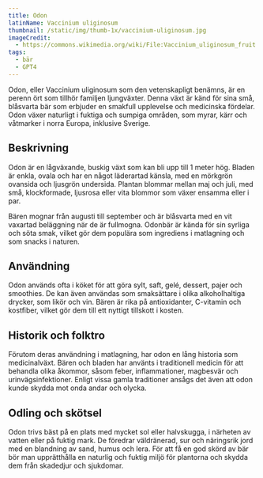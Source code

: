 ```yaml
---
title: Odon
latinName: Vaccinium uliginosum
thumbnail: /static/img/thumb-1x/vaccinium-uliginosum.jpg
imageCredit:
  - https://commons.wikimedia.org/wiki/File:Vaccinium_uliginosum_fruit.jpg
tags:
  - bär
  - GPT4
---
```


Odon, eller Vaccinium uliginosum som den vetenskapligt benämns, är en perenn ört som tillhör familjen ljungväxter. Denna växt är känd för sina små, blåsvarta bär som erbjuder en smakfull upplevelse och medicinska fördelar. Odon växer naturligt i fuktiga och sumpiga områden, som myrar, kärr och våtmarker i norra Europa, inklusive Sverige.

## Beskrivning

Odon är en lågväxande, buskig växt som kan bli upp till 1 meter hög. Bladen är enkla, ovala och har en något läderartad känsla, med en mörkgrön ovansida och ljusgrön undersida. Plantan blommar mellan maj och juli, med små, klockformade, ljusrosa eller vita blommor som växer ensamma eller i par.

Bären mognar från augusti till september och är blåsvarta med en vit vaxartad beläggning när de är fullmogna. Odonbär är kända för sin syrliga och söta smak, vilket gör dem populära som ingrediens i matlagning och som snacks i naturen.

## Användning

Odon används ofta i köket för att göra sylt, saft, gelé, dessert, pajer och smoothies. De kan även användas som smaksättare i olika alkoholhaltiga drycker, som likör och vin. Bären är rika på antioxidanter, C-vitamin och kostfiber, vilket gör dem till ett nyttigt tillskott i kosten.

## Historik och folktro

Förutom deras användning i matlagning, har odon en lång historia som medicinalväxt. Bären och bladen har använts i traditionell medicin för att behandla olika åkommor, såsom feber, inflammationer, magbesvär och urinvägsinfektioner. Enligt vissa gamla traditioner ansågs det även att odon kunde skydda mot onda andar och olycka.

## Odling och skötsel

Odon trivs bäst på en plats med mycket sol eller halvskugga, i närheten av vatten eller på fuktig mark. De föredrar väldränerad, sur och näringsrik jord med en blandning av sand, humus och lera. För att få en god skörd av bär bör man upprätthålla en naturlig och fuktig miljö för plantorna och skydda dem från skadedjur och sjukdomar.
